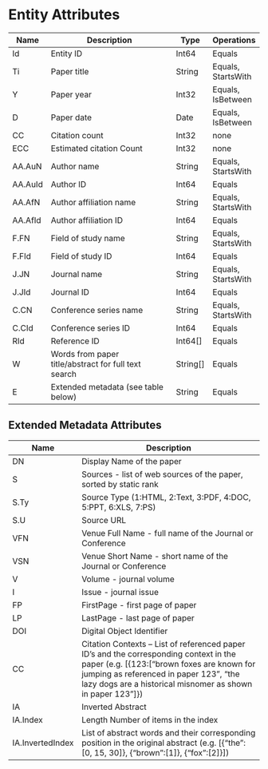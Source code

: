 <!-- 
NavPath: Academic Knowledge API
LinkLabel: Entity Attributes
Url: Academic-Knowledge-API/documentation/EntityAttributes
Weight: 60
-->

# Entity Attributes

Name	|Description	            |Type       | Operations
------- | ------------------------- | --------- | ----------------------------
Id		|Entity ID					|Int64		|Equals
Ti		|Paper title				|String		|Equals,<br/>StartsWith 	
Y		|Paper year					|Int32		|Equals,<br/>IsBetween
D		|Paper date					|Date		|Equals,<br/>IsBetween
CC		|Citation count				|Int32		|none  
ECC		|Estimated citation Count		|Int32		|none
AA.AuN	|Author name				|String		|Equals,<br/>StartsWith
AA.AuId	|Author ID					|Int64		|Equals
AA.AfN	|Author affiliation name	|String		|Equals,<br/>StartsWith
AA.AfId	|Author affiliation ID		|Int64		|Equals
F.FN	|Field of study name		|String		|Equals,<br/>StartsWith
F.FId	|Field of study ID			|Int64		|Equals
J.JN	|Journal name				|String		|Equals,<br/>StartsWith
J.JId	|Journal ID					|Int64		|Equals
C.CN	|Conference series name		|String		|Equals,<br/>StartsWith
C.CId	|Conference series ID		|Int64		|Equals
RId	    |Reference ID				|Int64[]		|Equals
W       |Words from paper title/abstract for full text search |String[] |Equals
E		|Extended metadata (see table below) |String |Equals  
		


## Extended Metadata Attributes ##

Name    | Description               
--------|---------------------------	
DN		| Display Name of the paper 
S		| Sources - list of web sources of the paper, sorted by static rank
S.Ty	| Source Type (1:HTML, 2:Text, 3:PDF, 4:DOC, 5:PPT, 6:XLS, 7:PS)
S.U		| Source URL
VFN		| Venue Full Name - full name of the Journal or Conference
VSN		| Venue Short Name - short name of the Journal or Conference
V		| Volume - journal volume
I 		| Issue - journal issue
FP		| FirstPage - first page of paper
LP 		| LastPage - last page of paper
DOI		| Digital Object Identifier
CC 		| Citation Contexts – List of referenced paper ID’s and the corresponding context in the paper (e.g. [{123:[“brown foxes are known for jumping as referenced in paper 123”, “the lazy dogs are a historical misnomer as shown in paper 123”]})
IA		| Inverted Abstract
IA.Index| Length	Number of items in the index
IA.InvertedIndex| List of abstract words and their corresponding position in the original abstract (e.g. [{“the”:[0, 15, 30]}, {“brown”:[1]}, {“fox”:[2]}])
